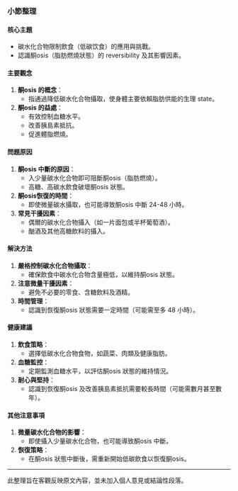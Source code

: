 ### 小節整理

#### 核心主題
- 碳水化合物限制飲食（低碳饮食）的應用與挑戰。
- 認識酮osis（脂肪燃燒狀態）的 reversibility 及其影響因素。

#### 主要觀念
1. **酮osis 的概念**：
   - 指通過降低碳水化合物攝取，使身體主要依賴脂肪供能的生理 state。
2. **酮osis 的益處**：
   - 有效控制血糖水平。
   - 改善胰島素抵抗。
   - 促進體脂燃燒。

#### 問題原因
1. **酮osis 中斷的原因**：
   - 入少量碳水化合物即可阻斷酮osis（脂肪燃燒）。
   - 高糖、高碳水飲食破壞酮osis 狀態。
2. **酮osis恢復的時間**：
   - 即使微量碳水攝取，也可能導致酮osis 中斷 24-48 小時。
3. **常見干擾因素**：
   - 偶爾的碳水化合物攝入（如一片面包或半杯葡萄酒）。
   - 酗酒及其他高糖飲料的攝入。

#### 解決方法
1. **嚴格控制碳水化合物攝取**：
   - 確保飲食中碳水化合物含量極低，以維持酮osis 狀態。
2. **注意微量干擾因素**：
   - 避免不必要的零食、含糖飲料及酒精。
3. **時間管理**：
   - 認識到恢復酮osis 狀態需要一定時間（可能需至多 48 小時）。

#### 健康建議
1. **飲食策略**：
   - 選擇低碳水化合物食物，如蔬菜、肉類及健康脂肪。
2. **血糖監控**：
   - 定期監測血糖水平，以評估酮osis 狀態的維持情況。
3. **耐心與堅持**：
   - 認識到恢復酮osis 及改善胰島素抵抗需要較長時間（可能需數月甚至數年）。

#### 其他注意事項
1. **微量碳水化合物的影響**：
   - 即使攝入少量碳水化合物，也可能導致酮osis 中斷。
2. **恢復策略**：
   - 在酮osis 狀態中斷後，需重新開始低碳飲食以恢復酮osis。

---

此整理旨在客觀反映原文內容，並未加入個人意見或結論性段落。
